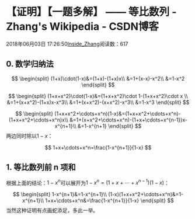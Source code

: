 
# 【证明】【一题多解】 —— 等比数列 - Zhang's Wikipedia - CSDN博客


2018年06月03日 17:26:50[Inside_Zhang](https://me.csdn.net/lanchunhui)阅读数：617



## 0. 数学归纳法

$$
\begin{split}
(1+x)\cdot(1-x)&=(1+x)-(1+x)x\\
&=1+(x-x)-x^2\\
&=1-x^2
\end{split}
$$

$$
\begin{split}
(1+x+x^2)\cdot(1-x)&=(1+x+x^2)\cdot 1-(1+x+x^2)\cdot x \\
&=1+(x+x^2)-(1+x)x-x^3\\
&=1+(x+x^2)-(x+x^2)-x^3\\
&=1-x^3
\end{split}
$$

$$
\begin{split}
(1+x+x^2+\cdots+x^n)(1-x)&=(1+x+x^2+\cdots+x^n)-(1+x+x^2+\cdots+x^n)x\\
&=1+(x+x^2+\cdots+x^n)-(1+x+\cdots+x^{n-1})x-x^{n+1}\\
&=1-x^{n+1}
\end{split}
$$
两边同时除以$1-x$：

$$
1+x+\cdots+x^n=\frac{1-x^{n+1}}{1-x}
$$

## 1. 等比数列前 n 项和
根据上面的结论：$1-x^n$可以展开为$1-x^n=(1+x+\cdots+x^{n-1})(1-x)$：

$$
\begin{split}
1-x^{n+1}&=1-x^{n+1}\\
(1-x)(1+x+x^2+\cdots+x^n)&=1-x^{n+1}\\
1+x+\cdots+x^n&=\frac{1-x^{n+1}}{1-x}
\end{split}
$$
当然这种证明有点画蛇添足，多此一举。

